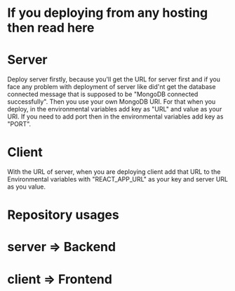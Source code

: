 # If you deploying from any hosting then read here

  # Server
  Deploy server firstly, because you'll get the URL for server first and if you face any problem with deployment of server like did'nt get the database connected message that is supposed to be "MongoDB connected successfully".
  Then you use your own MongoDB URI. For that when you deploy, in the environmental variables add key as "URL" and value as your URI. If you need to add port then in the environmental variables add key as "PORT".
  # Client
  With the URL of server, when you are deploying client add that URL to the Environmental variables with "REACT_APP_URL" as your key and server URL as you value. 

# Repository usages

  # server => Backend
  # client => Frontend
